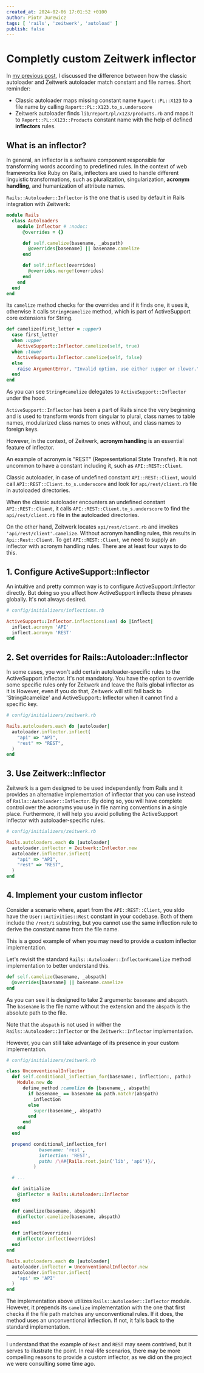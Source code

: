 ```yaml
---
created_at: 2024-02-06 17:01:52 +0100
author: Piotr Jurewicz
tags: [ 'rails', 'zeitwerk', 'autoload' ]
publish: false
---
```


# Completly custom Zeitwerk inflector

In [my previous post](https://blog.arkency.com/the-mysterious-litany-of-require-depndency-calls/), I discussed the
difference between how the classic autoloader and Zeitwerk autoloader match constant and file names. Short reminder:

- Classic autoloader maps missing constant name `Raport::PL::X123` to a file name by
  calling `Raport::PL::X123.to_s.underscore`
- Zeitwerk autoloader finds `lib/report/pl/x123/products.rb` and maps it to `Report::PL::X123::Products` constant name
  with the help of defined __inflectors__ rules.

## What is an inflector?

In general, an inflector is a software component responsible for transforming words according to predefined rules.
In the context of web frameworks like Ruby on Rails, inflectors are used to handle different linguistic transformations,
such as pluralization, singularization, __acronym handling__, and humanization of attribute names.

`Rails::Autoloader::Inflector` is the one that is used by default in Rails integration with Zeitwerk:

```ruby
module Rails
  class Autoloaders
    module Inflector # :nodoc:
      @overrides = {}

      def self.camelize(basename, _abspath)
        @overrides[basename] || basename.camelize
      end

      def self.inflect(overrides)
        @overrides.merge!(overrides)
      end
    end
  end
end
```

Its `camelize` method checks for the overrides and if it finds one, it uses it, otherwise it calls `String#camelize`
method, which is part of ActiveSupport core extensions for String.

```ruby
def camelize(first_letter = :upper)
  case first_letter
  when :upper
    ActiveSupport::Inflector.camelize(self, true)
  when :lower
    ActiveSupport::Inflector.camelize(self, false)
  else
    raise ArgumentError, "Invalid option, use either :upper or :lower."
  end
end
```

As you can see `String#camelize` delegates to `ActiveSupport::Inflector` under the hood.

`ActiveSupport::Inflector` has been a part of Rails since the very beginning and is used to transform words from
singular to plural, class names to table names, modularized class names to ones without, and class names to foreign
keys.

However, in the context, of Zeitwerk, __acronym handling__ is an essential feature of inflector.

An example of acronym is "REST" (Representational State Transfer). It is not uncommon to have a constant including it,
such as `API::REST::Client`.

Classic autoloader, in case of undefined constant `API::REST::Client`, would call `API::REST::Client.to_s.underscore`
and look for `api/rest/client.rb` file in autoloaded directories.

When the classic autoloader encounters an undefined constant `API::REST::Client`, it
calls `API::REST::Client.to_s.underscore` to find the `api/rest/client.rb` file in the autoloaded directories.

On the other hand, Zeitwerk locates `api/rest/client.rb` and invokes `'api/rest/client'.camelize`. Without acronym
handling rules, this results in `Api::Rest::Client`. To get `API::REST::Client`, we need to supply an inflector with
acronym handling rules. There are at least four ways to do this.

## 1. Configure ActiveSupport::Inflector

An intuitive and pretty common way is to configure ActiveSupport::Inflector directly. But doing so you affect how
ActiveSupport inflects these phrases globally. It's not always desired.

```ruby
# config/initializers/inflections.rb

ActiveSupport::Inflector.inflections(:en) do |inflect|
  inflect.acronym 'API'
  inflect.acronym 'REST'
end
```

## 2. Set overrides for Rails::Autoloader::Inflector

In some cases, you won't add certain autoloader-specific rules to the ActiveSupport inflector. It's not mandatory.
You have the option to override some specific rules only for Zeitwerk and leave the Rails global inflector as it is
However, even if you do that, Zeitwerk will still fall back to 'String#camelize' and ActiveSupport::
Inflector when it cannot find a specific key.

```ruby
# config/initializers/zeitwerk.rb

Rails.autoloaders.each do |autoloader|
  autoloader.inflector.inflect(
    "api" => "API",
    "rest" => "REST",
  )
end
```

## 3. Use Zeitwerk::Inflector

Zeitwerk is a gem designed to be used independently from Rails and it provides an alternative implementation of
inflector that you can use instead of `Rails::Autoloader::Inflector`.
By doing so, you will have complete control over the acronyms you use in file naming conventions in a single place.
Furthermore, it will help you avoid polluting the ActiveSupport inflector with autoloader-specific rules.

```ruby
# config/initializers/zeitwerk.rb

Rails.autoloaders.each do |autoloader|
  autoloader.inflector = Zeitwerk::Inflector.new
  autoloader.inflector.inflect(
    "api" => "API",
    "rest" => "REST",
  )
end
```

## 4. Implement your custom inflector

Consider a scenario where, apart from the `API::REST::Client`, you sldo have the `User::Activities::Rest` constant in
your
codebase. Both of them include the `/rest/i` substring, but you cannot use the same inflection rule to derive the
constant name from the file name.

This is a good example of when you may need to provide a custom inflector implementation.

Let's revisit the standard `Rails::Autoloader::Inflector#camelize` method implementation to better understand this.

```ruby
def self.camelize(basename, _abspath)
  @overrides[basename] || basename.camelize
end
```

As you can see it is designed to take 2 arguments: `basename` and `abspath`. The `basename` is the file name without
the extension and the `abspath` is the absolute path to the file.

Note that the `abspath` is not used in wither the `Rails::Autoloader::Inflector` or the `Zeitwerk::Inflector`
implementation.

However, you can still take advantage of its presence in your custom implementation.

```ruby
# config/initializers/zeitwerk.rb

class UnconventionalInflector
  def self.conditional_inflection_for(basename:, inflection:, path:)
    Module.new do
      define_method :camelize do |basename_, abspath|
        if basename_ == basename && path.match?(abspath)
          inflection
        else
          super(basename_, abspath)
        end
      end
    end
  end

  prepend conditional_inflection_for(
            basename: 'rest',
            inflection: 'REST',
            path: /\A#{Rails.root.join('lib', 'api')}/,
          )

  # ...

  def initialize
    @inflector = Rails::Autoloader::Inflector
  end

  def camelize(basename, abspath)
    @inflector.camelize(basename, abspath)
  end

  def inflect(overrides)
    @inflector.inflect(overrides)
  end
end

Rails.autoloaders.each do |autoloader|
  autoloader.inflector = UnconventionalInflector.new
  autoloader.inflector.inflect(
    'api' => 'API'
  )
end
```

The implementation above utilizes `Rails::Autoloader::Inflector` module. However, it prepends its `camelize`
implementation with the one that first checks if the file path matches any unconventional rules. If it does, the method
uses an unconventional inflection. If not, it falls back to the standard implementation.

___
I understand that the example of `Rest` and `REST` may seem contrived, but it serves to illustrate the point. In
real-life scenarios, there may be more compelling reasons to provide a custom inflector, as we did on the project we
were consulting some time ago.